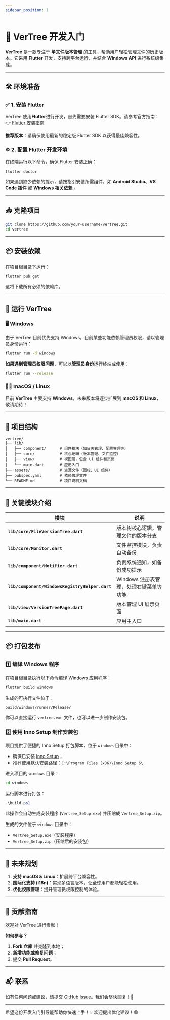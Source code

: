 ```yaml
---
sidebar_position: 1
---
```


# 🚀 VerTree 开发入门

**VerTree** 是一款专注于 **单文件版本管理** 的工具，帮助用户轻松管理文件的历史版本。它采用 **Flutter** 开发，支持跨平台运行，并结合 **Windows API** 进行系统级集成。

---

## 🛠️ **环境准备**

### ✅ 1. 安装 Flutter

VerTree 使用**Flutter**进行开发，首先需要安装 Flutter SDK。请参考官方指南：
👉 [Flutter 安装指南](https://docs.flutter.dev/get-started/install)

**推荐版本**：请确保使用最新的稳定版 Flutter SDK 以获得最佳兼容性。

### ⚙️ 2. 配置 Flutter 开发环境

在终端运行以下命令，确保 Flutter 安装正确：

```bash
flutter doctor
```

如果遇到缺少依赖的提示，请按指引安装所需组件，如 **Android Studio、VS Code 插件** 或 **Windows 相关依赖** 。

---

## 📥 **克隆项目**

```bash
git clone https://github.com/your-username/vertree.git
cd vertree
```

---

## 📦 **安装依赖**

在项目根目录下运行：

```bash
flutter pub get
```

这将下载所有必须的依赖库。

---

## 🚀 **运行 VerTree**

### 🖥️ **Windows**

由于 VerTree 目前优先支持 Windows，目前某些功能依赖管理员权限，请以管理员身份运行：

```bash
flutter run -d windows
```

**如果遇到管理员权限问题**，可以以**管理员身份**运行终端或使用：

```bash
flutter run --release
```

### 🍎🐧 **macOS / Linux**

目前 **VerTree** 主要支持 **Windows**，未来版本将逐步扩展到 **macOS 和 Linux**，敬请期待！

---

## 📁 **项目结构**

```plaintext
vertree/
├── lib/
│   ├── component/      # 组件模块（如日志管理、配置管理等）
│   ├── core/           # 核心逻辑（版本管理、文件监控）
│   ├── view/           # 视图层，包含 UI 组件和页面
│   └── main.dart       # 应用入口
├── assets/             # 资源文件（图标、UI 组件）
├── pubspec.yaml        # 依赖管理文件
└── README.md           # 项目说明文档
```

---

## 📌 **关键模块介绍**

| 模块 | 说明 |
|------|------|
| **`lib/core/FileVersionTree.dart`** | 版本树核心逻辑，管理文件的版本分支 |
| **`lib/core/Monitor.dart`** | 文件监控模块，负责自动备份 |
| **`lib/component/Notifier.dart`** | 负责系统通知，如备份成功提示 |
| **`lib/component/WindowsRegistryHelper.dart`** | Windows 注册表管理，处理右键菜单等功能 |
| **`lib/view/VersionTreePage.dart`** | 版本管理 UI 展示页面 |
| **`lib/main.dart`** | 应用主入口 |

---

## 📦 **打包发布**

### 1️⃣ **编译 Windows 程序**

在项目根目录执行以下命令编译 Windows 应用程序：

```bash
flutter build windows
```

生成的可执行文件位于：

```plaintext
build/windows/runner/Release/
```

你可以直接运行 `vertree.exe` 文件，也可以进一步制作安装包。

### 2️⃣ **使用 Inno Setup 制作安装包**

项目提供了便捷的 Inno Setup 打包脚本，位于 `windows` 目录中：

- 确保已安装 [Inno Setup](https://jrsoftware.org/isdl.php)；
- 推荐使用默认安装路径：`C:\Program Files (x86)\Inno Setup 6\`

进入项目的 `windows` 目录：

```bash
cd windows
```

运行脚本进行打包：

```powershell
.\build.ps1
```

此操作会自动生成安装程序 (`Vertree_Setup.exe`) 并压缩成 `Vertree_Setup.zip`。

生成的文件位于 `windows` 目录中：

- `Vertree_Setup.exe`（安装程序）
- `Vertree_Setup.zip`（压缩后的安装包）

---

## 🌟 **未来规划**

1. **支持 macOS & Linux**：扩展跨平台兼容性。
2. **国际化支持 (i18n)**：实现多语言版本，让全球用户都能轻松使用。
3. **优化权限管理**：提升管理员权限控制的体验。

---

## 🙌 **贡献指南**

欢迎对 VerTree 进行贡献！

**如何参与？**

1. **Fork 仓库** 并克隆到本地；
2. **新增功能或修复问题**；
3. 提交 **Pull Request**。

---

## 📬 **联系**

如有任何问题或建议，请提交 [GitHub Issue](https://github.com/your-username/vertree)。我们会尽快回复！🚀

---

希望这份开发入门引导能帮助你快速上手！💡 欢迎提出优化建议！😃